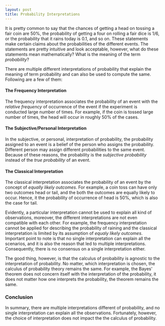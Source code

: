 ```yaml
---
layout: post
title: Probability Interpretations
---
```

It is pretty common to say that the chances of getting a head on tossing a fair coin are 50%,
the probability of getting a four on rolling a fair dice is 1/6, or
the probability that it rains today is 0.1, and so on.
These statements make certain claims about the probabilities of the different events.
The statements are pretty intuitive and look acceptable, however, 
what do these statements mean mathematically? What is the meaning of the term *probability*? 

There are multiple different interpretations of probability that explain the
meaning of term probability and can also be used to compute the same. 
Following are a few of them:

#### The Frequency Interpretation
The frequency interpretation associates the probability of an event
with the *relative frequency* of occurrence of the event if the experiment is 
conducted large number of times.
For example, if the coin is tossed large number of times, 
the head will occur in roughly 50% of the cases.

#### The Subjective/Personal Interpretation
In the subjective, or personal, interpretation of probability, 
the probability assigned to an event is a belief of the person who assigns the probability. 
Different person may assign different probabilities to the same event. 
Because of these reasons, the probability is the *subjective probability* 
instead of the *true probability* of an event.

#### The Classical Interpretation
The classical interpretation associates the probability of 
an event by the concept of *equally likely outcomes*. 
For example, a coin toss can have only two outcomes head or tail, 
and the both the outcomes are equally likely to occur.
Hence, it the probability of occurrence of head is 50%, which is also the case for tail.

Evidently, a particular interpretation cannot be used to explain all kind of observations,
moreover, the different interpretations are not even compatible with each other.
For example, the frequency interpretation cannot be applied for describing the probability of
raining and the classical interpretation is limited by its assumption of *equaly likely outcomes*.
Important point to note is that no single interpretation can explain all the scenarios, 
and it is also the reason that led to multiple interpretations.
Consequently, there is no consensus on a single interpretation either.

The good thing, however, is that the calculus of probability is agnostic 
to the interpretation of probability. 
No matter, which interpretation is chosen, the calculus of probability theory remains the same. 
For example, the Bayes' theorem does not concern itself 
with the interpretation of the probability, 
it does not matter how one interprets the probability, the theorem remains the same.

### Conclusion
In summary, there are multiple interpretations different of probability,
and no single interpretation can explain all the observations.
Fortunately, however, the choice of interpretation does not impact the the calculus of probability.